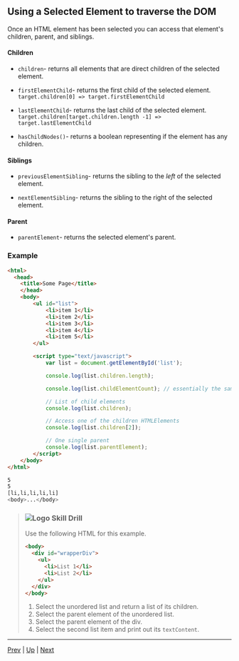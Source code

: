 ## Using a Selected Element to traverse the DOM

Once an HTML element has been selected you can access that element's children, parent, and siblings.

#### Children
* `children`- returns all elements that are direct children of the selected element.  

* `firstElementChild`- returns the first child of the selected element. `target.children[0] => target.firstElementChild`  

* `lastElementChild`- returns the last child of the selected element. `target.children[target.children.length -1] => target.lastElementChild`  

* `hasChildNodes()`- returns a boolean representing if the element has any children.

#### Siblings
* `previousElementSibling`- returns the sibling to the _left_ of the selected element.

* `nextElementSibling`- returns the sibling to the right of the selected element.

#### Parent
* `parentElement`- returns the selected element's parent.


### Example
```html
<html>
  <head>
    <title>Some Page</title>
    </head>
    <body>
        <ul id="list">
            <li>item 1</li>
            <li>item 2</li>
            <li>item 3</li>
            <li>item 4</li>
            <li>item 5</li>
        </ul>

        <script type="text/javascript">
            var list = document.getElementById('list');

            console.log(list.children.length);

            console.log(list.childElementCount); // essentially the same as using .length

            // List of child elements
            console.log(list.children);

            // Access one of the children HTMLElements
            console.log(list.children[2]);

            // One single parent
            console.log(list.parentElement);
        </script>
    </body>
</html>
```

```bash
5
5
[li,li,li,li,li]
<body>...</body>
```

> ### ![Logo](http://skilldistillery.com/downloads/sd_logo.jpg) Skill Drill
> Use the following HTML for this example.
> ```html
> <body>
>   <div id="wrapperDiv">
>     <ul>
>       <li>List 1</li>
>       <li>List 2</li>
>     </ul>
>   </div>
> </body>
> ```
> 1. Select the unordered list and return a list of its children.
> 1. Select the parent element of the unordered list.
> 1. Select the parent element of the div.
> 1. Select the second list item and print out its `textContent`.

<hr>

[Prev](traversingTheDom.md) | [Up](README.md) | [Next](labs.md)

